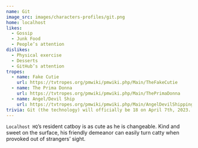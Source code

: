 ```yaml
---
name: Git
image_src: images/characters-profiles/git.png
home: localhost
likes:
  - Gossip
  - Junk Food
  - People’s attention
dislikes:
  - Physical exercise
  - Desserts
  - GitHub’s attention
tropes:
  - name: Fake Cutie
    url: https://tvtropes.org/pmwiki/pmwiki.php/Main/TheFakeCutie
  - name: The Prima Donna
    url: https://tvtropes.org/pmwiki/pmwiki.php/Main/ThePrimaDonna
  - name: Angel/Devil Ship
    url: https://tvtropes.org/pmwiki/pmwiki.php/Main/AngelDevilShipping
trivia: Git (the technology) will officially be 18 on April 7th, 2023. This equals `10010` years old in programming years.
---
```


`Localhost HQ`’s resident catboy is as cute as he is changeable. Kind and sweet on the surface, his friendly demeanor can easily turn catty when provoked out of strangers’ sight.
